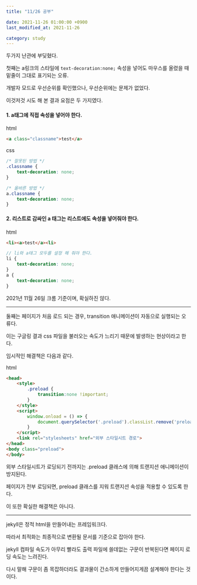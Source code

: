 ```yaml
---
title: "11/26 공부"

date: 2021-11-26 01:00:00 +0900
last_modified_at: 2021-11-26

category: study
---
```



두가지 난관에 부딪혔다.

첫째는 a링크의 스타일에 `text-decoration:none;` 속성을 넣어도 마우스를 올렸을 때 밑줄이 그대로 표기되는 오류.

개발자 모드로 우선순위를 확인했으나, 우선순위에는 문제가 없었다.

이것저것 시도 해 본 결과 요점은 두 가지였다.

#### 1. a태그에 직접 속성을 넣어야 한다.

html

```html
<a class="classname">test</a>
```

css

```scss
/* 잘못된 방법 */
.classname {
    text-decoration: none;
}

/* 올바른 방법 */
a.classname {
    text-decoration: none;
}
```

#### 2. 리스트로 감싸인 a 태그는 리스트에도 속성을 넣어줘야 한다.

html

```html
<li><a>test</a><li>
```

```scss
// li와 a태그 모두를 설정 해 줘야 한다.
li {
    text-decoration: none;
}
a {
    text-decoration: none;
}
```

2021년 11월 26일 크롬 기준이며, 확실하진 않다.

***

둘째는 페이지가 처음 로드 되는 경우, transition 애니메이션이 자동으로 실행되는 오류다.

이는 구글링 결과 css 파일을 불러오는 속도가 느리기 때문에 발생하는 현상이라고 한다.

임시적인 해결책은 다음과 같다.

html

```html
<head>
    <style>
        .preload {
            transition:none !important;
        }
    </style>
    <script>
        window.onload = () => {
            document.querySelector('.preload').classList.remove('preload')
        }
    </script>
    <link rel="stylesheets" href="외부 스타일시트 경로">
</head>
<body class="preload">
</body>
```

외부 스타일시트가 로딩되기 전까지는 .preload 클래스에 의해 트랜지션 애니메이션이 방지된다.

페이지가 전부 로딩되면, preload 클래스를 지워 트랜지션 속성을 적용할 수 있도록 한다.

이 또한 확실한 해결책은 아니다.

***

jekyll은 정적 html을 만들어내는 프레임워크다.

따라서 최적화는 최종적으로 변환될 문서를 기준으로 잡아야 한다.

jekyll 컴파일 속도가 아무리 빨라도 출력 파일에 쓸데없는 구문이 반복된다면 페이지 로딩 속도는 느려진다.

다시 말해 구문이 좀 목잡하더라도 결과물이 간소하게 만들어지게끔 설계해야 한다는 것이다.